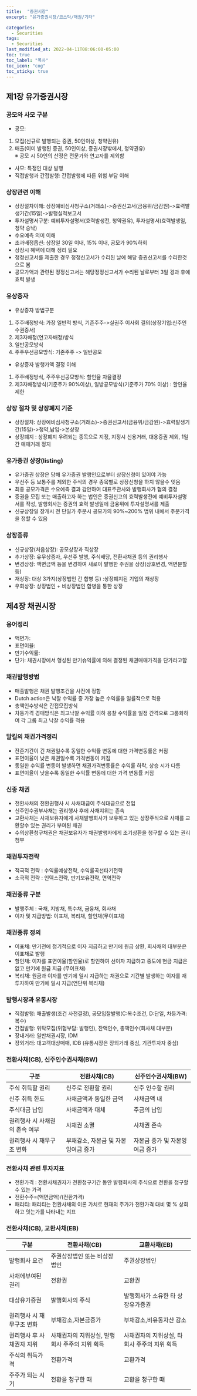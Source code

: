 ```yaml
---
title:  "증권시장"
excerpt: "유가증권시장/코스닥/채권/기타"

categories:
  - Securities
tags:
  - Securities
last_modified_at: 2022-04-11T08:06:00-05:00
toc: true
toc_label: "목차"
toc_icon: "cog"
toc_sticky: true
---
```

## 제1장 유가증권시장
### 공모와 사모 구분
 - 공모: 
  1. 모집(신규로 발행되는 증권, 50인이상, 청약권유)
  2. 매출(이미 발행된 증권, 50인이상, 증권시장밖에서, 청약권유)  
  ※ 공모 시 50인의 산정은 전문가와 연고자를 제외함
- 사모: 특정인 대상 발행
- 직접발행과 간접발행: 간접발행에 따른 위험 부담 이해

### 상장관련 이해
 - 상장절차이해: 상장예비심사청구소(거래소)->증권신고서(금융위/금감원)->효력발생기간(15일)->발행실적보고서
 - 투자설명서구분: 예비투자설명서(효력발생전, 청약권유), 투자설명서(효력발생일, 청약 승낙)
 - 수요예측 의미 이해
 - 초과배정옵션: 상장일 30일 이내, 15% 이내, 공모가 90%하회
 - 상장시 혜택에 대해 정리 필요
 - 정정신고서를 제출한 경우 정정신고서가 수리된 날에 해당 증권신고서를 수리한것으로 봄
 - 공모가액과 관련된 정정신고서는 해당정정신고서가 수리된 날로부터 3일 경과 후에 효력 발생

### 유상증자
 - 유상증자 방법구분
  1. 주주배정방식: 가장 일반적 방식, 기존주주->실권주 이사회 결의(상장기업:신주인수권증서)
  2. 제3자배정(연고자배정)방식
  3. 일반공모방식
  4. 주주우선공모방식: 기존주주 -> 일반공모  
 - 유상증자 발행가액 결정 이해
  1. 주주배정방식, 주주우선공모방식: 할인율 자율결정
  2. 제3자배정방식(기준주가 90%이상), 일방공모방식(기준주가 70% 이상) : 할인율 제한

### 상장 절차 및 상장폐지 기준
 - 상장절차: 상장예비심사청구소(거래소)->증권신고서(금융위/금감원)->효력발생기간(15일)->청약,납입->본상장
 - 상장폐지 : 상장폐지 우려되는 종목으로 지정, 지정시 신용거래, 대용증권 제외, 1일간 매매거래 정지

### 유가증권 상장(listing)
 - 유가증권 상장은 당해 유가증권 발행인으로부터 상장신청이 있어야 가능
 - 우선주 등 보통주를 제외한 주식의 경우 종목별로 상장신청을 하지 않을수 잇음
 - 최종 공모가격은 수요예측 결과 감안하여 대표주관사와 발행회사가 협의 결정
 - 증권을 모집 또는 매출하고자 하는 법인은 증권신고의 효력발생전에 예비투자설명서를 작성, 발행회사는 증권의 효력 발생일에 금융위에 투자설명서를 제출
 - 신규상장일 장개시 전 단일가 주문시 공모가의 90%~200% 범위 내에서 주문가격을 정할 수 있음

### 상장종류
 - 신규상장(처음상장): 공모상장과 직상장
 - 추가상장: 유무상증자, 우선주 발행, 주식배당, 전환사채권 등의 권리행사
 - 변경상장: 액면금액 등을 변경하여 새로이 발행한 주권을 상장(상호변경, 액면분할 등)
 - 재상장: 대상 3가지(상장법인 간 합병 등) :상장폐지된 기업의 재상장
 - 우회상장: 상장법인 + 비상장법인 합병을 통한 상장

## 제4장 채권시장
### 용어정리
 - 액면가:
 - 표면이율: 
 - 만기수익률:
 - 단가: 채권시장에서 형성된 만기슈익률에 의해 결정된 채권매매가격을 단가라고함

### 채권발행방법
 - 매출발행은 채권 발행조건을 사전에 정함
 - Dutch action은 낙찰 수익률 중 가장 높은 수익률을 일률적으로 적용
 - 총액인수방식은 간접모집방식
 - 차등가격 경매방식은 최고낙찰 수익률 이하 응찰 수익률을 일정 간격으로 그룹화하여 각 그룹 최고 낙찰 수익률 적용

### 말킬의 채권가격정리
 - 잔존기간이 긴 채권일수록 동일한 수익률 변동에 대한 가격변동률은 커짐
 - 표면이율이 낮은 채권일수록 가격변동이 커짐
 - 동일한 수익률 변동이 발생하면 채권가격변동률은 수익률 하락, 상승 시가 다름
 - 표면이율이 낮을수록 동일한 수익률 변동에 대한 가격 변동률 커짐

### 신종 채권
 - 전환사채의 전환권행사 시 사채대금이 주식대금으로 전입
 - 신주인수권부사채는 권리행사 후에 사채지위는 존속
 - 교환사채는 사채보유자에게 사채발행회사가 보유하고 있는 상장주식으로 사채를 교환할수 있는 권리가 부여된 채권
 - 수의상환청구채권은 채권보유자가 채권발행자에게 조기상환을 청구할 수 있는 권리 첨부

### 채권투자전략
 - 적극적 전략 : 수익률예상전략, 수익률곡선타기전략
 - 소극적 전략 : 인덱스전략, 만기보유전략, 면역전략

### 채권종류 구분
 - 발행주체 : 국채, 지방채, 특수채, 금융채, 회사채
 - 이자 및 지급방법: 이표채, 복리채, 할인채(무이표채)
### 채권종류 정의
 - 이표채: 만기전에 정기적으로 이자 지급하고 만기에 원금 상환, 회사채의 대부분은 이표채로 발행
 - 할인채: 이자를 표면이율(할인율)로 할인하여 선이자 지급하고 중도에 현금 지급은 없고 만기에 원금 지급 (무이표채)
 - 복리채: 원금과 이자를 만기에 일시 지급하는 채권으로 기간별 발생하는 이자를 재투자하여 만기에 일시 지급(연단위 복리채) 

### 발행시장과 유통시장
- 직접발행: 매출발생(조건 사전결정), 공모입찰발행(C:복수조건, D:단일, 차등가격:복수)
- 간접발행: 위탁모집(위험부담: 발행인), 잔액인수, 총액인수(회사채 대부분)
- 장내거래: 일반채권시장, IDM
- 장외거래: 대고객대상매매, IDB (유통시장은 장외거래 중심, 기관투자자 중심)

### 전환사채(CB), 신주인수권사채(BW)

| 구분 | 전환사채(CB) | 신주인수권사채(BW) |
|------|------|------|
| 주식 취득할 권리| 신주로 전환할 권리| 신주 인수할 권리|
| 신주 취득 한도 | 사채금액과 동일한 금액 | 사채금액 내|
| 주식대금 납입| 사채금액과 대체| 주금의 납입|
| 권리행사 시 사채권의 존속 여부| 사채권 소멸| 사채권 존속|
| 권리행사 시 재무구조 변화 | 부채감소, 자본금 및 자본잉여금 증가 | 자본금 증가 및 자본잉여금 증가|

### 전환사채 관련 투자지표
 - 전환가격 : 전환사채권자가 전환청구기간 동안 발행회사의 주식으로 전환을 청구할 수 있는 가격
 - 전환수주=(액면금액)/(전환가격)
 - 패리티: 패리티는 전환사채의 이론 가치로 현재의 주가가 전환가격 대비 몇 % 상회하고 잇는가를 나타내는 지표

### 전환사채(CB), 교환사채(EB)
 
 | 구분 | 전환사채(CB) | 교환사채(EB) |
 |------|------|------|
 | 발행회사 요건| 주권상장법인 또는 비상장법인| 주권상장법인|
 | 사채에부여된 권리 | 전환권  | 교환권 |
 | 대상유가증권 | 발행회사의 주식 | 발행회사가 소유한 타 상장유가증권 |
 | 권리행사 시 재무구조 변화 | 부채감소,자본금증가  | 부채감소,비유동자산 감소 |
 | 권리행사 후 사채권자 지위 | 사채권자의 지위상실, 발행회사 주주의 지위 획득  | 사채권자의 지위상실, 타회사 주주의 지위 획득 |
 | 주식의 취득가격 | 전환가격  | 교환가격|
 | 주주가 되는 시기 | 전환을 청구한 때 | 교환을 청구한 떄|
